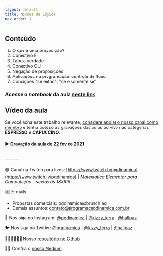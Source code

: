 ```yaml
---
layout: default
title: Noções de Lógica
nav_order: 1
---
```


## Conteúdo

1. O que é uma proposição?
2. Conectivo E
3. Tabela verdade
4. Conectivo OU
5. Negação de proposições
6. Aplicações na programação: controle de fluxo
7. Condições "se então"; "se e somente se"

### Acesse o *notebook* da aula <a href="/notebooks/mec000_nocoesdelogica.html" target="_black">neste link</a>


## Vídeo da aula

Se você acha este trabalho relevante, [considere apoiar o nosso canal como membro](https://youtube.com/join) e tenha acesso às gravações das aulas ao vivo nas categorias **ESPRESSO** e **CAPUCCINO**.


#### ▶️ [Gravação da aula de 22 fev de 2021](https://youtu.be/F7IvK4r0Xds)

<br/>
-------

🟣 Canal na Twitch para lives: [https://www.twitch.tv/pgdinamica](https://www.twitch.tv/pgdinamica) | *Matemática Elementar para Computação - sextas às 18:00h*


✉️ E-mails:
* Propostas comerciais: [pgdinamica@brunch.ag](mailto:pgdinamica@brunch.ag)
* Demais assuntos: [contato@programacaodinamica.com.br](mailto:pgdinamica@brunch.ag)

📸 Nos siga no Instagram: [@pgdinamica](https://instagram.com/pgdinamica) | [@kizzy_terra](https://instagram.com/kizzy_terra) | [@hallpaz](https://instagram.com/hallpaz)

🐦 Nos siga no Twitter: [@pgdinamica](https://twitter.com/pgdinamica) | [@kizzy_terra](https://twitter.com/kizzy_terra) | [@hallpaz](https://twitter.com/hallpaz)

👩🏾‍💻👨🏾‍💻 Nosso [repositório no Github](https://github.com/programacaodinamica)

✍🏾 Confira o [nosso Medium](https://medium.com/programacaodinamica)